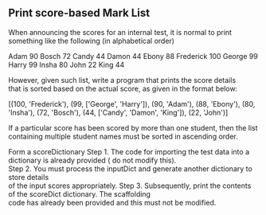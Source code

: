 ## Print score-based Mark List 
When announcing the scores for an internal test,  it is normal to print something like the following (in alphabetical order)

Adam 90
Bosch 72
Candy 44
Damon 44
Ebony 88
Frederick 100
George 99
Harry 99
Insha 80
John 22
King 44

However, given such list, write a program that prints the score details  
that is sorted based on the actual score, as given in the format below: 

[(100, 'Frederick'),
(99, ['George', 'Harry']),
(90, 'Adam'),
(88, 'Ebony'),
(80, 'Insha'),
(72, 'Bosch'),
(44, ['Candy', 'Damon', 'King']),
(22, 'John')]

If a particular score has been scored by more than one student, then the list containing 
multiple student names must be sorted in ascending order. 


Form a scoreDictionary
Step 1. The code for importing the test data into a dictionary is already provided (
do not modify this).  
Step 2. You must process the inputDict and generate another dictionary to store details  
of the input scores appropriately. 
Step 3. Subsequently, print the contents of the scoreDict dictionary. The scaffolding  
code  has  already been provided and this must not be modified.


```
```

